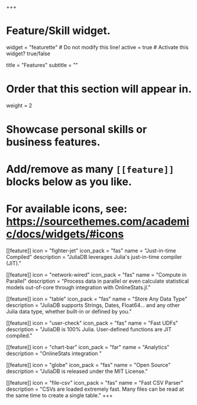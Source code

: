 +++
# Feature/Skill widget.
widget = "featurette"  # Do not modify this line!
active = true  # Activate this widget? true/false

title = "Features"
subtitle = ""

# Order that this section will appear in.
weight = 2

# Showcase personal skills or business features.
# 
# Add/remove as many `[[feature]]` blocks below as you like.
# 
# For available icons, see: https://sourcethemes.com/academic/docs/widgets/#icons

[[feature]]
  icon = "fighter-jet"
  icon_pack = "fas"
  name = "Just-in-time Compiled"
  description = "JuliaDB leverages Julia's just-in-time compiler (JIT)."

[[feature]]
  icon = "network-wired"
  icon_pack = "fas"
  name = "Compute in Parallel"
  description = "Process data in parallel or even calculate statistical models out-of-core through integration with OnlineStats.jl."
  
[[feature]]
  icon = "table"
  icon_pack = "fas"
  name = "Store Any Data Type"
  description = "JuliaDB supports Strings, Dates, Float64... and any other Julia data type, whether built-in or defined by you."  
  
[[feature]]
  icon = "user-check"
  icon_pack = "fas"
  name = "Fast UDFs"
  description = "JuliaDB is 100% Julia.  User-defined functions are JIT compiled."

[[feature]]
  icon = "chart-bar"
  icon_pack = "far"
  name = "Analytics"
  description = "OnlineStats integration "

[[feature]]
  icon = "globe"
  icon_pack = "fas"
  name = "Open Source"
  description = "JuliaDB is released under the MIT License."

[[feature]]
  icon = "file-csv"
  icon_pack = "fas"
  name = "Fast CSV Parser"
  description = "CSVs are loaded extremely fast.  Many files can be read at the same time to create a single table."
+++
